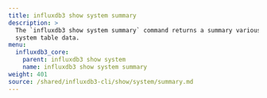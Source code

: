 ```yaml
---
title: influxdb3 show system summary
description: >
  The `influxdb3 show system summary` command returns a summary various types of
  system table data.
menu:
  influxdb3_core:
    parent: influxdb3 show system
    name: influxdb3 show system summary
weight: 401
source: /shared/influxdb3-cli/show/system/summary.md
---
```


<!--
The content for this page is at content/shared/influxdb3-cli/show/system/summary.md
-->

